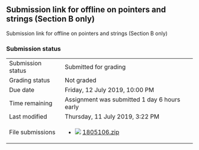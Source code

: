 <h2>Submission link for offline on pointers and strings (Section B only)</h2>Submission link for offline on pointers and strings (Section B only)<br />

<h3>Submission status</h3><table>
<tbody><tr>
<td>Submission status</td>
<td>Submitted for grading</td>
</tr>
<tr>
<td>Grading status</td>
<td>Not graded</td>
</tr>
<tr>
<td>Due date</td>
<td>Friday, 12 July 2019, 10:00 PM</td>
</tr>
<tr>
<td>Time remaining</td>
<td>Assignment was submitted 1 day 6 hours early</td>
</tr>
<tr>
<td>Last modified</td>
<td>Thursday, 11 July 2019, 3:22 PM</td>
</tr>
<tr>
<td>File submissions</td>
<td><ul><li><img src="../Submission%20link%20for%20assignment%20on%202d%20array%2C%20multi%20dimensional%20pointers%20and%20strings/file/archive.png" /> <a href="file/1805106.zip">1805106.zip</a> 
</li></ul>

</td>
</tr>

</tbody>
</table>



